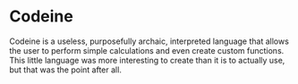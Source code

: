 # Codeine
 Codeine is a useless, purposefully archaic, interpreted language that allows the user to perform simple calculations and even create custom functions.  This little language was more interesting to create than it is to actually use, but that was the point after all.
